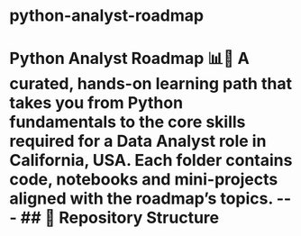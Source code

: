# python-analyst-roadmap
# Python Analyst Roadmap 📊🐍  A curated, hands-on learning path that takes you from **Python fundamentals** to the core skills required for a **Data Analyst role in California, USA**.   Each folder contains code, notebooks and mini-projects aligned with the roadmap’s topics.  ---  ## 📂 Repository Structure
